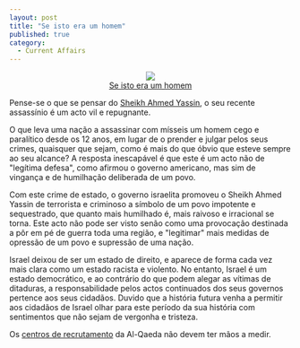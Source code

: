 ```yaml
---
layout: post
title: "Se isto era um homem"
published: true
category:
  - Current Affairs
---
```

<div align="center"><a href="http://news.bbc.co.uk/1/hi/world/middle_east/1695470.stm"><img src="http://news.bbc.co.uk/media/images/39948000/jpg/_39948569_wheelchair.jpg"></a></div><div align="center"><a href="http://www.citador.pt/show_book.php?book_id=364">Se isto era um homem</a></div>

<p>Pense-se o que se pensar do <a href="http://en.wikipedia.org/wiki/Sheikh_Ahmed_Yassin">Sheikh Ahmed Yassin</a>, o seu recente assassínio é um acto vil e repugnante.</p>

<p>O que leva uma nação a assassinar com mísseis um homem cego e paralítico desde os 12 anos, em lugar de o prender e julgar pelos seus crimes, quaisquer que sejam, como é mais do que óbvio que esteve sempre ao seu alcance? A resposta inescapável é que este é um acto não de "legítima defesa", como afirmou o governo americano, mas sim de vingança e de humilhação deliberada de um povo.</p>

<p>Com este crime de estado, o governo israelita promoveu o Sheikh Ahmed Yassin de terrorista e criminoso a símbolo de um povo impotente e sequestrado, que quanto mais humilhado é, mais raivoso e irracional se torna. Este acto não pode ser visto senão como uma provocação destinada a pôr em pé de guerra toda uma região, e "legitimar" mais medidas de opressão de um povo e supressão de uma nação.</p>

<p>Israel deixou de ser um estado de direito, e aparece de forma cada vez mais clara como um estado racista e violento. No entanto, Israel é um estado democrático, e ao contrário do que podem alegar as vítimas de ditaduras, a responsabilidade pelos actos continuados dos seus governos pertence aos seus cidadãos. Duvido que a história futura venha a permitir aos cidadãos de Israel olhar para este período da sua história com sentimentos que não sejam de vergonha e tristeza.</p>

<p>Os <a href="http://www.ksg.harvard.edu/news/opeds/2003/stern_mecca_gm_112803.htm">centros de recrutamento</a> da Al-Qaeda não devem ter mãos a medir.</p>

